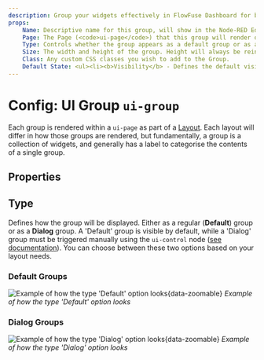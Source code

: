 ```yaml
---
description: Group your widgets effectively in FlowFuse Dashboard for better organization and user navigation.
props:
    Name: Descriptive name for this group, will show in the Node-RED Editor and as a label in the Dashboard.
    Page: The Page (<code>ui-page</code>) that this group will render on.
    Type: Controls whether the group appears as a default group or as a dialog, which needs to be triggered manually using ui-control. You can choose between 'Default' and 'Dialog' types.
    Size: The width and height of the group. Height will always be reinforced by this value, the height is generally a <i>minimum</i> height, and will extend to fit it's content.
    Class: Any custom CSS classes you wish to add to the Group.
    Default State: <ul><li><b>Visibility</b> - Defines the default visibility of this group.</li><li><b>Interactivity</b> - Controls whether the group and it's contents are disabled/enabled when the page is loaded.</li></ul><p>Both of these can be overridden by the user at runtime using a <code>ui-control</code> node.</p>
---
```


<script setup>
    
    import { ref } from 'vue'
    import FlowViewer from '../../../components/FlowViewer.vue'
    import ExampleGroupDialog from '../../../examples/group-dialog-type.json'

    const examples = ref({
      'group-dialog': ExampleGroupDialog
    })
</script>

# Config: UI Group `ui-group`

Each group is rendered within a `ui-page` as part of a [Layout](../../contributing/guides/layouts). Each layout will differ in how those groups are rendered, but fundamentally, a group is a collection of widgets, and generally has a label to categorise the contents of a single group.

## Properties

<PropsTable :hide-dynamic="true"/>

## Type

Defines how the group will be displayed. Either as a regular (**Default**) group or as a **Dialog** group. A 'Default' group is visible by default, while a 'Dialog' group must be triggered manually using the `ui-control` node ([see documentation](/en/nodes/widgets/ui-control.html#show-hide)). You can choose between these two options based on your layout needs.

### Default Groups

![Example of how the type 'Default' option looks](/images/node-examples/ui-group-type-default.png "Example of how the type 'Default' option looks"){data-zoomable}
_Example of how the type 'Default' option looks_

### Dialog Groups

![Example of how the type 'Dialog' option looks](/images/node-examples/ui-group-type-dialog.png "Example of how the type 'Dialog' option looks"){data-zoomable}
_Example of how the type 'Dialog' option looks_

<FlowViewer :flow="examples['group-dialog']" height="250px" />